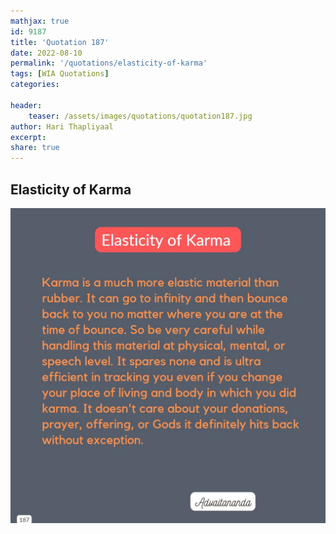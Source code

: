 ```yaml
---
mathjax: true
id: 9187
title: 'Quotation 187'
date: 2022-08-10
permalink: '/quotations/elasticity-of-karma'
tags: [WIA Quotations] 
categories: 

header:
    teaser: /assets/images/quotations/quotation187.jpg
author: Hari Thapliyaal 
excerpt:
share: true 
---
```


## Elasticity of Karma

![Elasticity of Karma](/assets/images/quotations/quotation187.jpg)
